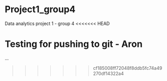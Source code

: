 # Project1_group4
Data analytics project 1 - group 4
<<<<<<< HEAD


Testing for pushing to git - Aron
=======
...
>>>>>>> cf185008ff72048f8ddb5fc74a49270df14322a4
